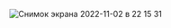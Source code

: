 
![Снимок экрана 2022-11-02 в 22 15 31](https://player-images.githubusercontent.com/113446168/199593843-54c57db5-d8a2-4b27-a112-047d84226f10.png)
